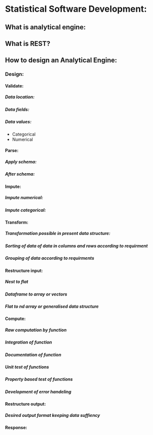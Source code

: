 # Statistical Software Development:

## What is analytical engine:

## What is REST?

## How to design an Analytical Engine:

### Design:

#### Validate:
##### Data location:
##### Data fields:
##### Data values:
* Categorical
* Numerical
#### Parse:
##### Apply schema:
##### After schema:
#### Impute:
##### Impute numerical:
##### Impute categorical:
#### Transform:
##### Transformation possible in present data structure:
##### Sorting of data of data in columns and rows according to requirment
##### Grouping of data according to requirments
#### Restructure input:
##### Nest to flat
##### Dataframe to array or vectors
##### Flat to nd array or generalised data structure
#### Compute:
##### Raw computation by function
##### Integration of function
##### Documentation of function
##### Unit test of functions
##### Property based test of functions
##### Development of error handeling
#### Restructure output:
##### Desired output format keeping data suffiency
#### Response:
#####
<!--stackedit_data:
eyJoaXN0b3J5IjpbLTExNTgxMjk0MTYsNjk5NTE2Mzk4XX0=
-->
